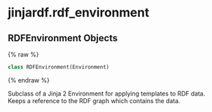 <a id="jinjardf.rdf_environment"></a>

# jinjardf.rdf\_environment

<a id="jinjardf.rdf_environment.RDFEnvironment"></a>

## RDFEnvironment Objects

{% raw %}
```python
class RDFEnvironment(Environment)
```
{% endraw %}

Subclass of a Jinja 2 Environment for applying templates to
RDF data. Keeps a reference to the RDF graph which contains the
data.


